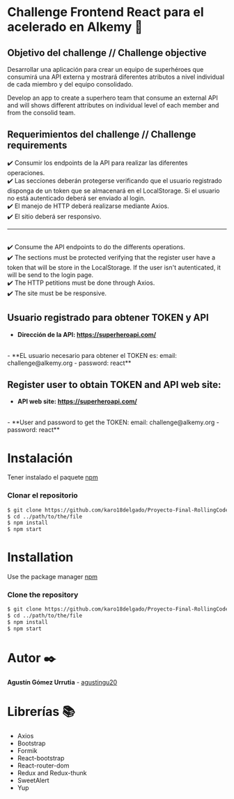 # Challenge Frontend React para el acelerado en Alkemy :rocket:
## Objetivo del challenge // Challenge objective
Desarrollar una aplicación para crear un equipo de superhéroes que consumirá una API externa y mostrará diferentes atributos a nivel individual de cada miembro y del equipo consolidado.

Develop an app to create a superhero team that consume an external API and will shows different attributes on individual level of each member and from the consolid team.

## Requerimientos del challenge // Challenge requirements

✔️ Consumir los endpoints de la API para realizar las diferentes operaciones.
<br />
✔️ Las secciones deberán protegerse verificando que el usuario registrado disponga de un token que se almacenará en el LocalStorage. Si el usuario no está autenticado deberá ser enviado al login.
<br />
✔️ El manejo de HTTP deberá realizarse mediante Axios.
<br />
✔️ El sitio deberá ser responsivo.
<br />
* * *
<br />
✔️ Consume the API endpoints to do the differents operations.
<br />
✔️ The sections must be protected verifying that the register user have a token that will be store in the LocalStorage. If the user isn't autenticated, it will be send to the login page.
<br />
✔️ The HTTP petitions must be done through Axios.
<br />
✔️ The site must be be responsive.
<br />

## Usuario registrado para obtener TOKEN y API
- **Dirección de la API: https://superheroapi.com/**
<br />
- **EL usuario necesario para obtener el TOKEN es: email: challenge@alkemy.org - password: react**

## Register user to obtain TOKEN and API web site:
- **API web site: https://superheroapi.com/**
<br />
- **User and password to get the TOKEN: email: challenge@alkemy.org - password: react**

# Instalación
Tener instalado el paquete [npm](https://www.npmjs.com/)

### Clonar el repositorio

```bash
$ git clone https://github.com/karo18delgado/Proyecto-Final-RollingCode.git
$ cd ../path/to/the/file
$ npm install
$ npm start

```

# Installation
Use the package manager [npm](https://www.npmjs.com/)

### Clone the repository

```bash
$ git clone https://github.com/karo18delgado/Proyecto-Final-RollingCode.git
$ cd ../path/to/the/file
$ npm install
$ npm start

```

# Autor ✒️
**Agustín Gómez Urrutia** - [agustingu20](https://github.com/agustingu20)

# Librerías 📚
- Axios
- Bootstrap
- Formik
- React-bootstrap
- React-router-dom
- Redux and Redux-thunk
- SweetAlert
- Yup
